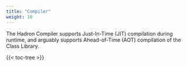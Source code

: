 ```yaml
---
title: "Compiler"
weight: 10
---
```


The Hadron Compiler supports Just-In-Time (JIT) compilation during runtime, and arguably supports Ahead-of-Time (AOT) compilation of the Class Library.

{{< toc-tree >}}

